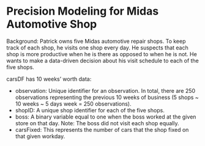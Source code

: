 # Precision Modeling for Midas Automotive Shop


Background: Patrick owns five Midas automotive repair shops. To keep track of each shop, he visits one shop every day. He suspects that each shop is more productive when he is there as opposed to when he is not. He wants to make a data-driven decision about his visit schedule to each of the five shops.

carsDF has 10 weeks’ worth data:
- observation: Unique identifier for an observation. In total, there are 250 observations representing the previous 10 weeks of business (5 shops ~ 10 weeks ~ 5 days week = 250 observations).
- shopID: A unique shop identifier for each of the five shops.
- boss: A binary variable equal to one when the boss worked at the given store on that day. Note: The boss did not visit each shop equally.
- carsFixed: This represents the number of cars that the shop fixed on that given workday.
